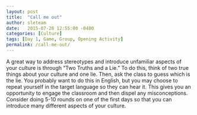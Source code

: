 ```yaml
---
layout: post
title:  "Call me out"
author: sleteam
date:   2015-07-28 12:55:00 -0400
categories: [Culture]
tags: [Day 1, Game, Group, Opening Activity]
permalink: /call-me-out/
---
```

A great way to address stereotypes and introduce unfamiliar aspects of your culture is through “Two Truths and a Lie.” To do this, think of two true things about your culture and one lie. Then, ask the class to guess which is the lie. You probably want to do this in English, but you may choose to repeat yourself in the target language so they can hear it. This gives you an opportunity to engage the classroom and then dispel any misconceptions. Consider doing 5-10 rounds on one of the first days so that you can introduce many different aspects of your culture.